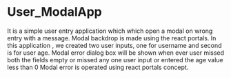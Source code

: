 # User_ModalApp
It is a simple user entry application which which open a modal on wrong entry with a message. Modal  backdrop is made  using the react portals.
In this application , we created two user inputs, one for username and second is for user age.
Modal error dialog box will be shown when ever user missed both the fields empty or missed any one user input or entered the age value less than 0
Modal error is operated using react portals concept.
